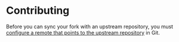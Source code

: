 # Contributing
Before you can sync your fork with an upstream repository, you must [configure a remote that points to the upstream repository](https://help.github.com/articles/configuring-a-remote-for-a-fork) in Git.
